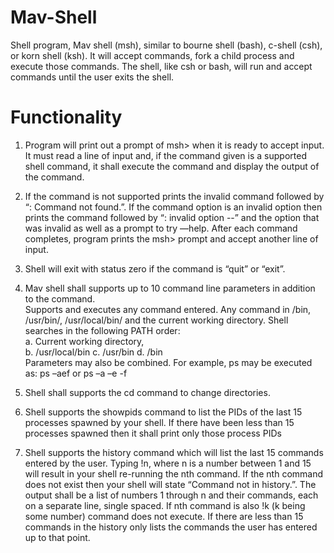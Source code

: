 # Mav-Shell
Shell program, Mav shell (msh), similar to  bourne shell (bash), c-shell (csh), or korn shell (ksh). It will accept commands, fork a child  process and execute those commands. The shell, like csh or bash, will run and accept  commands until the user exits the shell. 

# Functionality
1) Program will print out a prompt of msh> when it is ready to 
accept input. It must read a line of input and, if the command given is a supported shell 
command, it shall execute the command and display the output of the command.

2) If the command is not supported prints the invalid 
command followed by “: Command not found.”. If the command option is an invalid option then prints
the command followed by “: invalid option --” and the option that was invalid as 
well as a prompt to try —help. After each command completes, program prints the msh> 
prompt and accept another line of input. 

3) Shell will exit with status zero if the command is “quit” or “exit”. 

4) Mav shell shall supports up to 10 command line 
parameters in addition to the command.  
Supports and executes any command entered. Any 
command in /bin, /usr/bin/, /usr/local/bin/ and the current working directory.
Shell searches in the following PATH order:  
  a. Current working directory,  
  b. /usr/local/bin 
  c. /usr/bin 
  d. /bin  
  Parameters may also be combined. For example, ps may be executed as: ps –aef or ps 
  –a –e -f  

5) Shell shall supports the cd command to change directories.

6) Shell supports the showpids command to list the PIDs of 
the last 15 processes spawned by your shell. If there have been less than 15 processes 
spawned then it shall print only those process PIDs  

7) Shell supports the history command which will list the last 
15 commands entered by the user. Typing !n, where n is a number between 1 and 15 will 
result in your shell re-running the nth command.  If the nth command does not exist then 
your shell will state “Command not in history.”.  The output shall be a list of 
numbers 1 through n and their commands, each on a separate line, single spaced. If nth command is 
also !k (k being some number) command does not execute. If there are less than 15 commands in the history 
only lists the commands the user has 
entered up to that point.


